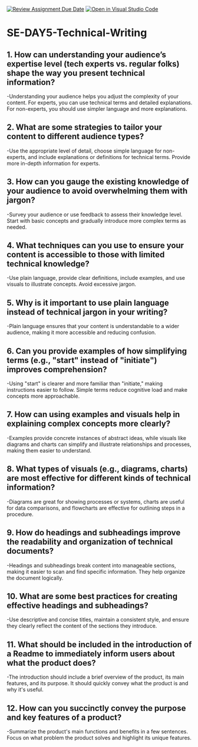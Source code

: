 [![Review Assignment Due Date](https://classroom.github.com/assets/deadline-readme-button-22041afd0340ce965d47ae6ef1cefeee28c7c493a6346c4f15d667ab976d596c.svg)](https://classroom.github.com/a/zsAR-pyY)
[![Open in Visual Studio Code](https://classroom.github.com/assets/open-in-vscode-2e0aaae1b6195c2367325f4f02e2d04e9abb55f0b24a779b69b11b9e10269abc.svg)](https://classroom.github.com/online_ide?assignment_repo_id=15873293&assignment_repo_type=AssignmentRepo)
# SE-DAY5-Technical-Writing
## 1. How can understanding your audience’s expertise level (tech experts vs. regular folks) shape the way you present technical information?
-Understanding your audience helps you adjust the complexity of your content. For experts, you can use technical terms and detailed explanations. For non-experts, you should use simpler language and more explanations.
## 2. What are some strategies to tailor your content to different audience types?
-Use the appropriate level of detail, choose simple language for non-experts, and include explanations or definitions for technical terms. Provide more in-depth information for experts.
## 3. How can you gauge the existing knowledge of your audience to avoid overwhelming them with jargon?
-Survey your audience or use feedback to assess their knowledge level. Start with basic concepts and gradually introduce more complex terms as needed.
## 4. What techniques can you use to ensure your content is accessible to those with limited technical knowledge?
-Use plain language, provide clear definitions, include examples, and use visuals to illustrate concepts. Avoid excessive jargon.
## 5. Why is it important to use plain language instead of technical jargon in your writing?
-Plain language ensures that your content is understandable to a wider audience, making it more accessible and reducing confusion.
## 6. Can you provide examples of how simplifying terms (e.g., "start" instead of "initiate") improves comprehension?
-Using "start" is clearer and more familiar than "initiate," making instructions easier to follow. Simple terms reduce cognitive load and make concepts more approachable.
## 7. How can using examples and visuals help in explaining complex concepts more clearly?
-Examples provide concrete instances of abstract ideas, while visuals like diagrams and charts can simplify and illustrate relationships and processes, making them easier to understand.
## 8. What types of visuals (e.g., diagrams, charts) are most effective for different kinds of technical information?
-Diagrams are great for showing processes or systems, charts are useful for data comparisons, and flowcharts are effective for outlining steps in a procedure.
## 9. How do headings and subheadings improve the readability and organization of technical documents?
-Headings and subheadings break content into manageable sections, making it easier to scan and find specific information. They help organize the document logically.
## 10. What are some best practices for creating effective headings and subheadings?
-Use descriptive and concise titles, maintain a consistent style, and ensure they clearly reflect the content of the sections they introduce.
## 11. What should be included in the introduction of a Readme to immediately inform users about what the product does?
-The introduction should include a brief overview of the product, its main features, and its purpose. It should quickly convey what the product is and why it's useful.
## 12. How can you succinctly convey the purpose and key features of a product?
-Summarize the product's main functions and benefits in a few sentences. Focus on what problem the product solves and highlight its unique features.

